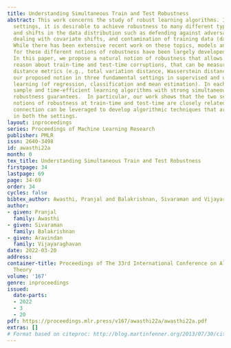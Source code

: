 ```yaml
---
title: Understanding Simultaneous Train and Test Robustness
abstract: This work concerns the study of robust learning algorithms. In practical
  settings, it is desirable to achieve robustness to many different types of corruptions
  and shifts in the data distribution such as defending against adversarial examples,
  dealing with covariate shifts, and contamination of training data (data poisoning).
  While there has been extensive recent work on these topics, models and algorithms
  for these different notions of robustness have been largely developed in isolation.
  In this paper, we propose a natural notion of robustness that allows us to simultaneously
  reason about train-time and test-time corruptions, that can be measured using various
  distance metrics (e.g., total variation distance, Wasserstein distance). We study
  our proposed notion in three fundamental settings in supervised and unsupervised
  learning (of regression, classification and mean estimation). In each case we design
  sample and time-efficient learning algorithms with strong simultaneous train-and-test
  robustness guarantees.  In particular, our work shows that the two seemingly different
  notions of robustness at train-time and test-time are closely related, and this
  connection can be leveraged to develop algorithmic techniques that are applicable
  in both the settings.
layout: inproceedings
series: Proceedings of Machine Learning Research
publisher: PMLR
issn: 2640-3498
id: awasthi22a
month: 0
tex_title: Understanding Simultaneous Train and Test Robustness
firstpage: 34
lastpage: 69
page: 34-69
order: 34
cycles: false
bibtex_author: Awasthi, Pranjal and Balakrishnan, Sivaraman and Vijayaraghavan, Aravindan
author:
- given: Pranjal
  family: Awasthi
- given: Sivaraman
  family: Balakrishnan
- given: Aravindan
  family: Vijayaraghavan
date: 2022-03-20
address:
container-title: Proceedings of The 33rd International Conference on Algorithmic Learning
  Theory
volume: '167'
genre: inproceedings
issued:
  date-parts:
  - 2022
  - 3
  - 20
pdf: https://proceedings.mlr.press/v167/awasthi22a/awasthi22a.pdf
extras: []
# Format based on citeproc: http://blog.martinfenner.org/2013/07/30/citeproc-yaml-for-bibliographies/
---
```

